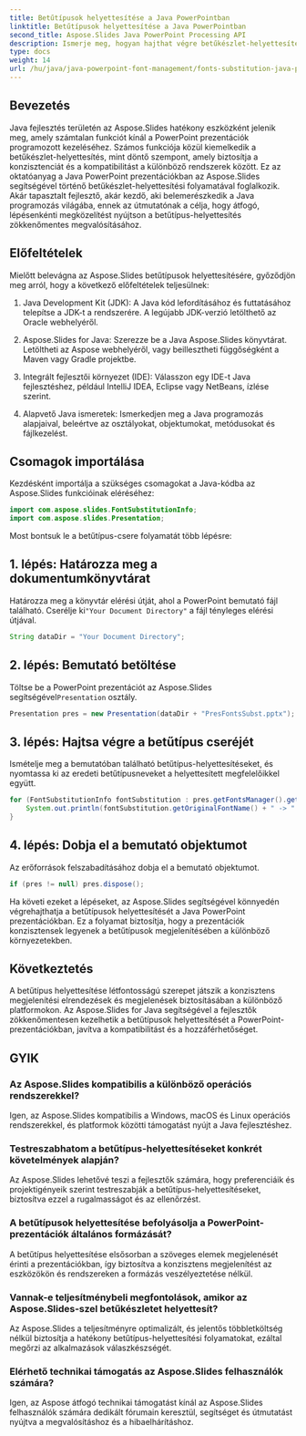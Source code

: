 ```yaml
---
title: Betűtípusok helyettesítése a Java PowerPointban
linktitle: Betűtípusok helyettesítése a Java PowerPointban
second_title: Aspose.Slides Java PowerPoint Processing API
description: Ismerje meg, hogyan hajthat végre betűkészlet-helyettesítést Java PowerPoint prezentációkban az Aspose.Slides segítségével. Fokozatmentesen fokozza a kompatibilitást és a konzisztenciát.
type: docs
weight: 14
url: /hu/java/java-powerpoint-font-management/fonts-substitution-java-powerpoint/
---
```

## Bevezetés

Java fejlesztés területén az Aspose.Slides hatékony eszközként jelenik meg, amely számtalan funkciót kínál a PowerPoint prezentációk programozott kezeléséhez. Számos funkciója közül kiemelkedik a betűkészlet-helyettesítés, mint döntő szempont, amely biztosítja a konzisztenciát és a kompatibilitást a különböző rendszerek között. Ez az oktatóanyag a Java PowerPoint prezentációkban az Aspose.Slides segítségével történő betűkészlet-helyettesítési folyamatával foglalkozik. Akár tapasztalt fejlesztő, akár kezdő, aki belemerészkedik a Java programozás világába, ennek az útmutatónak a célja, hogy átfogó, lépésenkénti megközelítést nyújtson a betűtípus-helyettesítés zökkenőmentes megvalósításához.

## Előfeltételek

Mielőtt belevágna az Aspose.Slides betűtípusok helyettesítésére, győződjön meg arról, hogy a következő előfeltételek teljesülnek:

1. Java Development Kit (JDK): A Java kód lefordításához és futtatásához telepítse a JDK-t a rendszerére. A legújabb JDK-verzió letölthető az Oracle webhelyéről.

2. Aspose.Slides for Java: Szerezze be a Java Aspose.Slides könyvtárat. Letöltheti az Aspose webhelyéről, vagy beillesztheti függőségként a Maven vagy Gradle projektbe.

3. Integrált fejlesztői környezet (IDE): Válasszon egy IDE-t Java fejlesztéshez, például IntelliJ IDEA, Eclipse vagy NetBeans, ízlése szerint.

4. Alapvető Java ismeretek: Ismerkedjen meg a Java programozás alapjaival, beleértve az osztályokat, objektumokat, metódusokat és fájlkezelést.

## Csomagok importálása

Kezdésként importálja a szükséges csomagokat a Java-kódba az Aspose.Slides funkcióinak eléréséhez:

```java
import com.aspose.slides.FontSubstitutionInfo;
import com.aspose.slides.Presentation;
```

Most bontsuk le a betűtípus-csere folyamatát több lépésre:

## 1. lépés: Határozza meg a dokumentumkönyvtárat

 Határozza meg a könyvtár elérési útját, ahol a PowerPoint bemutató fájl található. Cserélje ki`"Your Document Directory"` a fájl tényleges elérési útjával.

```java
String dataDir = "Your Document Directory";
```

## 2. lépés: Bemutató betöltése

 Töltse be a PowerPoint prezentációt az Aspose.Slides segítségével`Presentation` osztály.

```java
Presentation pres = new Presentation(dataDir + "PresFontsSubst.pptx");
```

## 3. lépés: Hajtsa végre a betűtípus cseréjét

Ismételje meg a bemutatóban található betűtípus-helyettesítéseket, és nyomtassa ki az eredeti betűtípusneveket a helyettesített megfelelőikkel együtt.

```java
for (FontSubstitutionInfo fontSubstitution : pres.getFontsManager().getSubstitutions()) {
    System.out.println(fontSubstitution.getOriginalFontName() + " -> " + fontSubstitution.getSubstitutedFontName());
}
```

## 4. lépés: Dobja el a bemutató objektumot

Az erőforrások felszabadításához dobja el a bemutató objektumot.

```java
if (pres != null) pres.dispose();
```

Ha követi ezeket a lépéseket, az Aspose.Slides segítségével könnyedén végrehajthatja a betűtípusok helyettesítését a Java PowerPoint prezentációkban. Ez a folyamat biztosítja, hogy a prezentációk konzisztensek legyenek a betűtípusok megjelenítésében a különböző környezetekben.

## Következtetés

A betűtípus helyettesítése létfontosságú szerepet játszik a konzisztens megjelenítési elrendezések és megjelenések biztosításában a különböző platformokon. Az Aspose.Slides for Java segítségével a fejlesztők zökkenőmentesen kezelhetik a betűtípusok helyettesítését a PowerPoint-prezentációkban, javítva a kompatibilitást és a hozzáférhetőséget.

## GYIK

### Az Aspose.Slides kompatibilis a különböző operációs rendszerekkel?
Igen, az Aspose.Slides kompatibilis a Windows, macOS és Linux operációs rendszerekkel, és platformok közötti támogatást nyújt a Java fejlesztéshez.

### Testreszabhatom a betűtípus-helyettesítéseket konkrét követelmények alapján?
Az Aspose.Slides lehetővé teszi a fejlesztők számára, hogy preferenciáik és projektigényeik szerint testreszabják a betűtípus-helyettesítéseket, biztosítva ezzel a rugalmasságot és az ellenőrzést.

### A betűtípusok helyettesítése befolyásolja a PowerPoint-prezentációk általános formázását?
A betűtípus helyettesítése elsősorban a szöveges elemek megjelenését érinti a prezentációkban, így biztosítva a konzisztens megjelenítést az eszközökön és rendszereken a formázás veszélyeztetése nélkül.

### Vannak-e teljesítménybeli megfontolások, amikor az Aspose.Slides-szel betűkészletet helyettesít?
Az Aspose.Slides a teljesítményre optimalizált, és jelentős többletköltség nélkül biztosítja a hatékony betűtípus-helyettesítési folyamatokat, ezáltal megőrzi az alkalmazások válaszkészségét.

### Elérhető technikai támogatás az Aspose.Slides felhasználók számára?
Igen, az Aspose átfogó technikai támogatást kínál az Aspose.Slides felhasználók számára dedikált fórumain keresztül, segítséget és útmutatást nyújtva a megvalósításhoz és a hibaelhárításhoz.